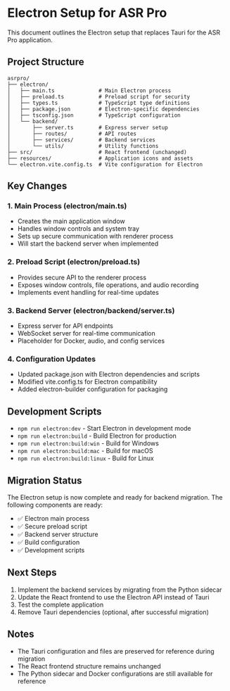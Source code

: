 # Electron Setup for ASR Pro

This document outlines the Electron setup that replaces Tauri for the ASR Pro application.

## Project Structure

```
asrpro/
├── electron/
│   ├── main.ts              # Main Electron process
│   ├── preload.ts           # Preload script for security
│   ├── types.ts             # TypeScript type definitions
│   ├── package.json         # Electron-specific dependencies
│   ├── tsconfig.json        # TypeScript configuration
│   └── backend/
│       ├── server.ts        # Express server setup
│       ├── routes/          # API routes
│       ├── services/        # Backend services
│       └── utils/           # Utility functions
├── src/                     # React frontend (unchanged)
├── resources/               # Application icons and assets
└── electron.vite.config.ts  # Vite configuration for Electron
```

## Key Changes

### 1. Main Process (electron/main.ts)
- Creates the main application window
- Handles window controls and system tray
- Sets up secure communication with renderer process
- Will start the backend server when implemented

### 2. Preload Script (electron/preload.ts)
- Provides secure API to the renderer process
- Exposes window controls, file operations, and audio recording
- Implements event handling for real-time updates

### 3. Backend Server (electron/backend/server.ts)
- Express server for API endpoints
- WebSocket server for real-time communication
- Placeholder for Docker, audio, and config services

### 4. Configuration Updates
- Updated package.json with Electron dependencies and scripts
- Modified vite.config.ts for Electron compatibility
- Added electron-builder configuration for packaging

## Development Scripts

- `npm run electron:dev` - Start Electron in development mode
- `npm run electron:build` - Build Electron for production
- `npm run electron:build:win` - Build for Windows
- `npm run electron:build:mac` - Build for macOS
- `npm run electron:build:linux` - Build for Linux

## Migration Status

The Electron setup is now complete and ready for backend migration. The following components are ready:

- ✅ Electron main process
- ✅ Secure preload script
- ✅ Backend server structure
- ✅ Build configuration
- ✅ Development scripts

## Next Steps

1. Implement the backend services by migrating from the Python sidecar
2. Update the React frontend to use the Electron API instead of Tauri
3. Test the complete application
4. Remove Tauri dependencies (optional, after successful migration)

## Notes

- The Tauri configuration and files are preserved for reference during migration
- The React frontend structure remains unchanged
- The Python sidecar and Docker configurations are still available for reference